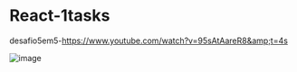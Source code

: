 # React-1tasks
desafio5em5-https://www.youtube.com/watch?v=95sAtAareR8&amp;t=4s

![image](https://user-images.githubusercontent.com/26682838/138479522-51ed0cc8-e213-43dd-8929-73cc851d8fb7.png)


